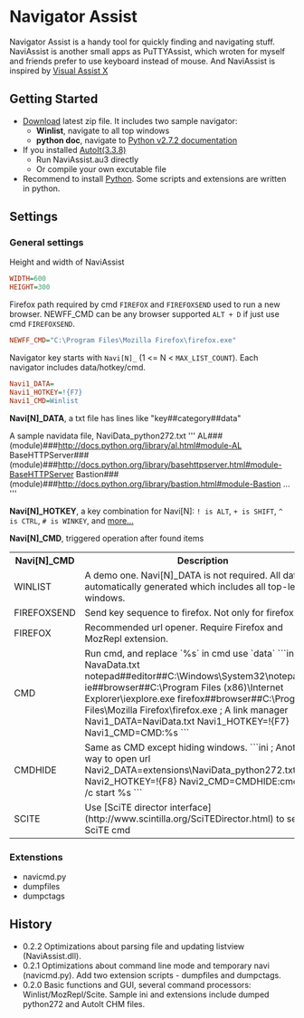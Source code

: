 Navigator Assist
================

Navigator Assist is a handy tool for quickly finding and navigating stuff.
NaviAssist is another small apps as PuTTYAssist, which wroten for myself
and friends prefer to use keyboard instead of mouse. And NaviAssist is
inspired by [Visual Assist X](http://www.wholetomato.com/) 

Getting Started
---------------

* [Download](https://github.com/zackz/NaviAssist/downloads) latest zip file.
It includes two sample navigator:
  * **Winlist**, navigate to all top windows
  * **python doc**, navigate to [Python v2.7.2 documentation](http://docs.python.org)
* If you installed [AutoIt(3.3.8)](http://www.autoitscript.com/site/autoit/downloads/)
  * Run NaviAssist.au3 directly
  * Or compile your own excutable file
* Recommend to install [Python](http://python.org/download/releases/2.7.2/). Some
scripts and extensions are written in python.

Settings
--------

### General settings

Height and width of NaviAssist

```ini
WIDTH=600
HEIGHT=300
```

Firefox path required by cmd `FIREFOX` and `FIREFOXSEND` used to run a new browser.
NEWFF_CMD can be any browser supported `ALT + D` if just use cmd `FIREFOXSEND`.

```ini
NEWFF_CMD="C:\Program Files\Mozilla Firefox\firefox.exe"
```

Navigator key starts with `Navi[N]_` (1 <= N < `MAX_LIST_COUNT`). Each navigator includes
data/hotkey/cmd.

```ini
Navi1_DATA=
Navi1_HOTKEY=!{F7}
Navi1_CMD=Winlist
```

**Navi[N]_DATA**, a txt file has lines like "key##category##data"

A sample navidata file, NaviData_python272.txt
'''
AL###(module)###http://docs.python.org/library/al.html#module-AL
BaseHTTPServer###(module)###http://docs.python.org/library/basehttpserver.html#module-BaseHTTPServer
Bastion###(module)###http://docs.python.org/library/bastion.html#module-Bastion
...
'''

**Navi[N]_HOTKEY**, a key combination for Navi[N]: `! is ALT`, `+ is SHIFT`, `^ is CTRL`,
`# is WINKEY`, and [more...](http://www.autoitscript.com/autoit3/docs/functions/Send.htm)

**Navi[N]_CMD**, triggered operation after found items

<table>
  <tr>
    <th>Navi[N]_CMD</th><th>Description</th>
  </tr>
  <tr>
    <td>WINLIST</td>
	<td>A demo one. Navi[N]_DATA is not required. All data is automatically generated
	which includes all top-level windows.</td>
  </tr>
  <tr>
    <td>FIREFOXSEND</td>
	<td>Send key sequence to firefox. Not only for firefox.</td>
  </tr>
  <tr>
    <td>FIREFOX</td>
	<td>Recommended url opener. Require Firefox and MozRepl extension.</td>
  </tr>
  <tr>
    <td>CMD</td>
	<td>Run cmd, and replace `%s` in cmd use `data`
```ini
; NavaData.txt
notepad##editor##C:\Windows\System32\notepad.exe
ie##browser##C:\Program Files (x86)\Internet Explorer\iexplore.exe
firefox##browser##C:\Program Files\Mozilla Firefox\firefox.exe
; A link manager
Navi1_DATA=NaviData.txt
Navi1_HOTKEY=!{F7}
Navi1_CMD=CMD:%s
```
	</td>
  </tr>
  <tr>
    <td>CMDHIDE</td>
	<td>Same as CMD except hiding windows.
	```ini
; Another way to open url
Navi2_DATA=extensions\NaviData_python272.txt
Navi2_HOTKEY=!{F8}
Navi2_CMD=CMDHIDE:cmd.exe /c start %s
	```
	</td>
  </tr>
  <tr>
    <td>SCITE</td>
	<td>Use [SciTE director interface](http://www.scintilla.org/SciTEDirector.html)
	to send SciTE cmd</td>
  </tr>
</table>

### Extenstions

* navicmd.py
* dumpfiles
* dumpctags

History
-------

* 0.2.2 Optimizations about parsing file and updating listview (NaviAssist.dll).
* 0.2.1 Optimizations about command line mode and temporary navi (navicmd.py).
Add two extension scripts - dumpfiles and dumpctags.
* 0.2.0 Basic functions and GUI, several command processors: 
Winlist/MozRepl/Scite. Sample ini and extensions include dumped python272
and AutoIt CHM files.
